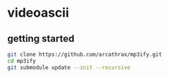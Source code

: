 # videoascii

## getting started
```bash
git clone https://github.com/arcathrax/mp3ify.git
cd mp3ify
git submodule update --init --recursive
```
